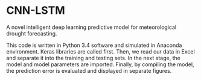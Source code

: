 # CNN-LSTM
A novel intelligent deep learning predictive model for meteorological drought forecasting.

This code is written in Python 3.4 software and simulated in Anaconda environment. Keras libraries are called first. 
Then, we read our data in Excel and separate it into the training and testing sets.
In the next stage, the model and model parameters are imported.
Finally, by compiling the model, the prediction error is evaluated and displayed in separate figures.
